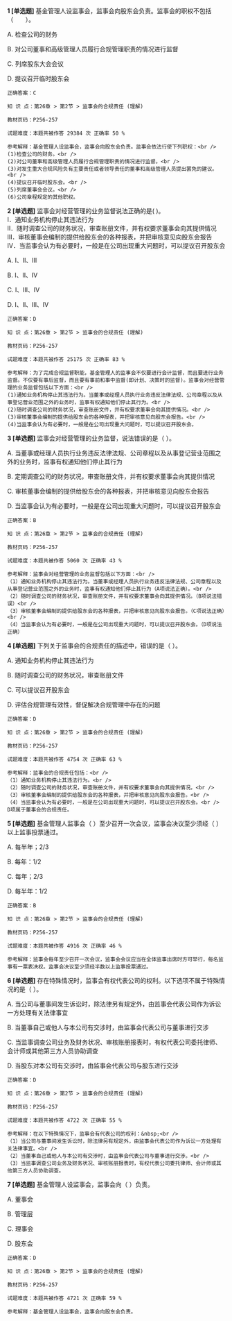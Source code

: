 **1 [单选题]** 基金管理人设监事会，监事会向股东会负责。监事会的职权不包括（&emsp;&emsp;）。

A. 检查公司的财务

B. 对公司董事和高级管理人员履行合规管理职责的情况进行监督

C. 列席股东大会会议

D. 提议召开临时股东会

```
正确答案：C

知 识 点：第26章 > 第2节 > 监事会的合规责任 (理解)

教材页码：P256-257

试题难度：本题共被作答 29384 次 正确率 50 %

参考解释：基金管理人设监事会，监事会向股东会负责。监事会依法行使下列职权：<br />
(1)检查公司的财务。<br />
(2)对公司董事和高级管理人员履行合规管理职责的情况进行监督。<br />
(3)对发生重大合规风险负有主要责任或者领导责任的董事和高级管理人员提出罢免的建议。<br />
(4)提议召开临时股东会。<br />
(5)列席董事会会议。<br />
(6)公司章程规定的其他职权。
```


**2 [单选题]** 监事会对经营管理的业务监督说法正确的是(        )。<br />
Ⅰ．通知业务机构停止其违法行为<br />
Ⅱ．随时调查公司的财务状况，审查账册文件，并有权要求董事会向其提供情况<br />
Ⅲ．审核董事会编制的提供给股东会的各种报表，并把审核意见向股东会报告<br />
Ⅳ．当监事会认为有必要时，一般是在公司出现重大问题时，可以提议召开股东会

A. Ⅰ、Ⅱ、Ⅲ

B. Ⅰ、Ⅱ、Ⅳ

C. Ⅰ、Ⅲ、Ⅳ

D. Ⅰ、Ⅱ、Ⅲ、Ⅳ

```
正确答案：D

知 识 点：第26章 > 第2节 > 监事会的合规责任 (理解)

教材页码：P256-257

试题难度：本题共被作答 25175 次 正确率 83 %

参考解释：为了完成合规监督职能，基金管理人的监事会不仅要进行会计监督，而且要进行业务监督。不仅要有事后监督，而且要有事前和事中监督(即计划、决策时的监督)。监事会对经营管理的业务监督包括以下方面：<br />
(1)通知业务机构停止其违法行为。当董事或经理人员执行业务违反法律法规、公司章程以及从事登记营业范围之外的业务时，监事有权通知他们停止其行为。<br />
(2)随时调查公司的财务状况，审查账册文件，并有权要求董事会向其提供情况。<br />
(3)审核董事会编制的提供给股东会的各种报表，并把审核意见向股东会报告。<br />
(4)当监事会认为有必要时，一般是在公司出现重大问题时，可以提议召开股东会。
```


**3 [单选题]** 监事会对经营管理的业务监督，说法错误的是（       ）。

A. 当董事或经理人员执行业务违反法律法规、公司章程以及从事登记营业范围之外的业务时，监事有权通知他们停止其行为&nbsp;

B. 定期调查公司的财务状况，审查账册文件，并有权要求董事会向其提供情况

C. 审核董事会编制的提供给股东会的各种报表，并把审核意见向股东会报告

D. 当监事会认为有必要时，一般是在公司出现重大问题时，可以提议召开股东会

```
正确答案：B

知 识 点：第26章 > 第2节 > 监事会的合规责任 (理解)

教材页码：P256-257

试题难度：本题共被作答 5060 次 正确率 43 %

参考解释：监事会对经营管理的业务监督包括以下方面：<br />
（1）通知业务机构停止其违法行为。当董事或经理人员执行业务违反法律法规、公司章程以及从事登记营业范围之外的业务时，监事有权通知他们停止其行为（A项说法正确）。<br />
（2）随时调查公司的财务状况，审查账册文件，并有权要求董事会向其提供情况。（B项说法错误）<br />
（3）审核董事会编制的提供给股东会的各种报表，并把审核意见向股东会报告。（C项说法正确）<br />
（4）当监事会认为有必要时，一般是在公司出现重大问题时，可以提议召开股东会。（D项说法正确）
```


**4 [单选题]** 下列关于监事会的合规责任的描述中，错误的是（        ）。

A. 通知业务机构停止其违法行为

B. 随时调查公司的财务状况，审查账册文件

C. 可以提议召开股东会

D. 评估合规管理有效性，督促解决合规管理中存在的问题

```
正确答案：D

知 识 点：第26章 > 第2节 > 监事会的合规责任 (理解)

教材页码：P256-257

试题难度：本题共被作答 4754 次 正确率 63 %

参考解释：监事会的合规责任包括：<br />
（1）通知业务机构停止其违法行为。<br />
（2）随时调查公司的财务状况，审查账册文件，并有权要求董事会向其提供情况。<br />
（3）审核董事会编制的提供给股东会的各种报表，并把审核意见向股东会报告。<br />
（4）当监事会认为有必要时，一般是在公司出现重大问题时，可以提议召开股东会。<br />
D项属于董事会的合规责任。
```


**5 [单选题]** 基金管理人监事会（       ）至少召开一次会议，监事会决议至少须经（       ）以上监事投票通过。

A. 每半年；2/3

B. 每年：1/2

C. 每年；2/3

D. 每半年：1/2

```
正确答案：B

知 识 点：第26章 > 第2节 > 监事会的合规责任 (理解)

教材页码：P256-257

试题难度：本题共被作答 4916 次 正确率 46 %

参考解释：监事会每年至少召开一次会议，监事会会议应当在全体监事出席时方可举行，每名监事有一票表决权。监事会决议至少须经半数以上监事投票通过。
```


**6 [单选题]** 存在特殊情况时，监事会有权代表公司的权利。以下选项不属于特殊情况的是（        ）。

A. 当公司与董事间发生诉讼时，除法律另有规定外，由监事会代表公司作为诉讼一方处理有关法律事宜&nbsp;

B. 当董事自己或他人与本公司有交涉时，由监事会代表公司与董事进行交涉

C. 当监事调查公司业务及财务状况、审核账册报表时，有权代表公司委托律师、会计师或其他第三方人员协助调查

D. 当股东对本公司有交涉时，由监事会代表公司与股东进行交涉

```
正确答案：D

知 识 点：第26章 > 第2节 > 监事会的合规责任 (理解)

教材页码：P256-257

试题难度：本题共被作答 4722 次 正确率 55 %

参考解释：在以下特殊情况下，监事会有代表公司的权利：&nbsp;<br />
（1）当公司与董事间发生诉讼时，除法律另有规定外，由监事会代表公司作为诉讼一方处理有关法律事宜。<br />
（2）当董事自己或他人与本公司有交涉时，由监事会代表公司与董事进行交涉。<br />
（3）当监事调查公司业务及财务状况、审核账册报表时，有权代表公司委托律师、会计师或其他第三方人员协助调查。
```


**7 [单选题]** 基金管理人设监事会，监事会向（       ）负责。

A. 董事会

B. 管理层

C. 理事会

D. 股东会

```
正确答案：D

知 识 点：第26章 > 第2节 > 监事会的合规责任 (理解)

教材页码：P256-257

试题难度：本题共被作答 4721 次 正确率 59 %

参考解释：基金管理人设监事会，监事会向股东会负责。
```

